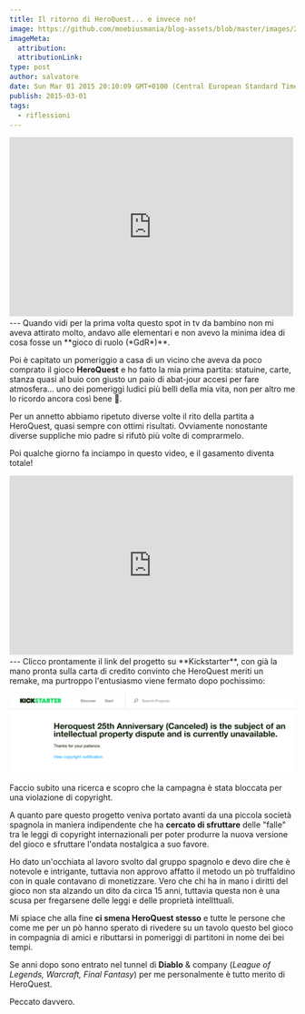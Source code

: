 ```yaml
---
title: Il ritorno di HeroQuest... e invece no!
image: https://github.com/moebiusmania/blog-assets/blob/master/images/2015/maxresdefault.jpg?raw=true
imageMeta:
  attribution:
  attributionLink:
type: post
author: salvatore
date: Sun Mar 01 2015 20:10:09 GMT+0100 (Central European Standard Time)
publish: 2015-03-01
tags:
  - riflessioni
---
```


<iframe width="500" height="315" src="https://www.youtube.com/embed/wC2QJa8olUk" frameborder="0" allowfullscreen></iframe>
---
Quando vidi per la prima volta questo spot in tv da bambino non mi aveva attirato molto, andavo alle elementari e non avevo la minima idea di cosa fosse un **gioco di ruolo (*GdR*)**.

<!-- more -->

Poi è capitato un pomeriggio a casa di un vicino che aveva da poco comprato il gioco **HeroQuest** e ho fatto la mia prima partita: statuine, carte, stanza quasi al buio con giusto un paio di abat-jour accesi per fare atmosfera... uno dei pomeriggi ludici più belli della mia vita, non per altro me lo ricordo ancora così bene 🙂. 

Per un annetto abbiamo ripetuto diverse volte il rito della partita a HeroQuest, quasi sempre con ottimi risultati. Ovviamente nonostante diverse suppliche mio padre si rifutò più volte di comprarmelo.

Poi qualche giorno fa inciampo in questo video, e il gasamento diventa totale!

<iframe width="500" height="315" src="https://www.youtube.com/embed/2iaC-UpA5r4" frameborder="0" allowfullscreen></iframe>
---
Clicco prontamente il link del progetto su **Kickstarter**, con già la mano pronta sulla carta di credito convinto che HeroQuest meriti un remake, ma purtroppo l'entusiasmo viene fermato dopo pochissimo:

![](https://github.com/moebiusmania/blog-assets/blob/master/images/2015/Schermata-2015-03-02-alle-01-54-44.png?raw=true)

Faccio subito una ricerca e scopro che la campagna è stata bloccata per una violazione di copyright.

A quanto pare questo progetto veniva portato avanti da una piccola società spagnola in maniera indipendente che ha **cercato di sfruttare** delle "falle" tra le leggi di copyright internazionali per poter produrre la nuova versione del gioco e sfruttare l'ondata nostalgica a suo favore.

Ho dato un'occhiata al lavoro svolto dal gruppo spagnolo e devo dire che è notevole e intrigante, tuttavia non approvo affatto il metodo un pò truffaldino con in quale contavano di monetizzare. Vero che chi ha in mano i diritti del gioco non sta alzando un dito da circa 15 anni, tuttavia questa non è una scusa per fregarsene delle leggi e delle proprietà intellttuali.

Mi spiace che alla fine **ci smena HeroQuest stesso** e tutte le persone che come me per un pò hanno sperato di rivedere su un tavolo questo bel gioco in compagnia di amici e ributtarsi in pomeriggi di partitoni in nome dei bei tempi.

Se anni dopo sono entrato nel tunnel di **Diablo** & company (*League of Legends, Warcraft, Final Fantasy*) per me personalmente è tutto merito di HeroQuest.

Peccato davvero.


